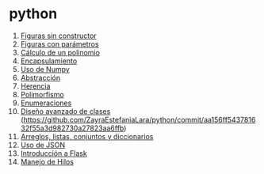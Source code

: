 # python
1. [Figuras sin constructor](https://github.com/ZayraEstefaniaLara/python/commit/aa156ff543781632f55a3d982730a27823aa6ffb)
2. [Figuras con parámetros](https://github.com/ZayraEstefaniaLara/python/commit/aa156ff543781632f55a3d982730a27823aa6ffb)
3. [Cálculo de un polinomio](https://github.com/ZayraEstefaniaLara/python/commit/aa156ff543781632f55a3d982730a27823aa6ffb)
4. [Encapsulamiento](https://github.com/ZayraEstefaniaLara/python/commit/c03064ca5d716de3f0ed168f706c11ffe3db64dd)
5. [Uso de Numpy]()
6. [Abstracción](https://github.com/ZayraEstefaniaLara/python/commit/e8c2629960fa3cd74c479575805c62eb80361627)
7. [Herencia](https://github.com/ZayraEstefaniaLara/python/blob/main/herencia2.py)
8. [Polimorfismo](https://github.com/ZayraEstefaniaLara/python/blob/main/Polimorfismo.py)
9. [Enumeraciones](https://github.com/ZayraEstefaniaLara/python/commit/aa156ff543781632f55a3d982730a27823aa6ffb)
10. [Diseño avanzado de clases](https://github.com/ZayraEstefaniaLara/python/blob/main/PracticaConjuntos.py)
(https://github.com/ZayraEstefaniaLara/python/commit/aa156ff543781632f55a3d982730a27823aa6ffb)
13. [Arreglos, listas, conjuntos y diccionarios]()
14. [Uso de JSON]()
15. [Introducción a Flask]()
16. [Manejo de Hilos]()

